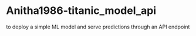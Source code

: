 # Anitha1986-titanic_model_api
to deploy a simple ML model and serve predictions through an API endpoint
